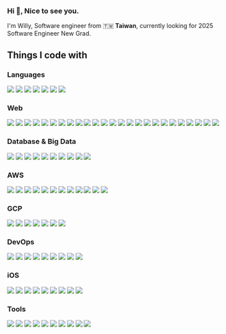 <h3 align="left">Hi 👋, Nice to see you.</h3>
I'm Willy, Software engineer from 🇹🇼 <strong>Taiwan</strong>, currently looking for 2025 Software Engineer New Grad.


## Things I code with
### Languages
<p align="left">
  <img src="https://img.shields.io/badge/C++-00599C?style=for-the-badge&logo=c%2B%2B&logoColor=white"/>
  <img src="https://img.shields.io/badge/C%23-239120?style=for-the-badge&logo=c-sharp&logoColor=white"/>
  <img src="https://img.shields.io/badge/Python-3776AB?style=for-the-badge&logo=python&logoColor=white"/>
  <img src="https://img.shields.io/badge/JavaScript-F7DF1E?style=for-the-badge&logo=javascript&logoColor=black"/>
  <img src="https://img.shields.io/badge/TypeScript-3178C6?style=for-the-badge&logo=typescript&logoColor=white"/>
  <img src="https://img.shields.io/badge/Swift-FA7343?style=for-the-badge&logo=swift&logoColor=white"/>
  <img src="https://img.shields.io/badge/Go-00ADD8?style=for-the-badge&logo=go&logoColor=white"/>
</p>

### Web
<p align="left">
  <img src="https://img.shields.io/badge/React-61DAFB?style=for-the-badge&logo=react&logoColor=black"/>
  <img src="https://img.shields.io/badge/Next.js-000000?style=for-the-badge&logo=next.js&logoColor=white"/>
  <img src="https://img.shields.io/badge/Svelte-FF3E00?style=for-the-badge&logo=svelte&logoColor=white"/>
  <img src="https://img.shields.io/badge/NestJS-E0234E?style=for-the-badge&logo=nestjs&logoColor=white"/>
  <img src="https://img.shields.io/badge/Express.js-000000?style=for-the-badge&logo=express&logoColor=white"/>
  <img src="https://img.shields.io/badge/Flask-000000?style=for-the-badge&logo=flask&logoColor=white"/>
  <img src="https://img.shields.io/badge/RESTful-4CAF50?style=for-the-badge&logo=restful&logoColor=white"/>
  <img src="https://img.shields.io/badge/gRPC-4285F4?style=for-the-badge&logo=grpc&logoColor=white"/>
  <img src="https://img.shields.io/badge/GraphQL-E10098?style=for-the-badge&logo=graphql&logoColor=white"/>
  <img src="https://img.shields.io/badge/RxSwift-FF3A22?style=for-the-badge&logo=reactivex&logoColor=white"/>
  <img src="https://img.shields.io/badge/TypeORM-E535AB?style=for-the-badge&logo=typeorm&logoColor=white"/>
  <img src="https://img.shields.io/badge/Prisma-2D3748?style=for-the-badge&logo=prisma&logoColor=white"/>
  <img src="https://img.shields.io/badge/Zustand-000000?style=for-the-badge&logo=zustand&logoColor=white"/>
  <img src="https://img.shields.io/badge/Axios-5A29E4?style=for-the-badge&logo=axios&logoColor=white"/>
  <img src="https://img.shields.io/badge/Vite-646CFF?style=for-the-badge&logo=vite&logoColor=white"/>
  <img src="https://img.shields.io/badge/Node.js-339933?style=for-the-badge&logo=nodedotjs&logoColor=white"/>
  <img src="https://img.shields.io/badge/npm-CB3837?style=for-the-badge&logo=npm&logoColor=white"/>
  <img src="https://img.shields.io/badge/pnpm-F69220?style=for-the-badge&logo=pnpm&logoColor=white"/>
  <img src="https://img.shields.io/badge/Tailwind%20CSS-38B2AC?style=for-the-badge&logo=tailwind-css&logoColor=white"/>
  <img src="https://img.shields.io/badge/MUI-0081CB?style=for-the-badge&logo=mui&logoColor=white"/>
  <img src="https://img.shields.io/badge/Bootstrap-563D7C?style=for-the-badge&logo=bootstrap&logoColor=white"/>
  <img src="https://img.shields.io/badge/DaisyUI-5A0EF8?style=for-the-badge&logo=daisyui&logoColor=white"/>
  <img src="https://img.shields.io/badge/Vercel-000000?style=for-the-badge&logo=vercel&logoColor=white"/>
  <img src="https://img.shields.io/badge/Postman-FF6C37?style=for-the-badge&logo=postman&logoColor=white"/>
  <img src="https://img.shields.io/badge/Stytch-000000?style=for-the-badge&logo=stytch&logoColor=white"/>
</p>

### Database & Big Data
<p align="left">
  <img src="https://img.shields.io/badge/PostgreSQL-336791?style=for-the-badge&logo=postgresql&logoColor=white"/>
  <img src="https://img.shields.io/badge/MySQL-4479A1?style=for-the-badge&logo=mysql&logoColor=white"/>
  <img src="https://img.shields.io/badge/MongoDB-47A248?style=for-the-badge&logo=mongodb&logoColor=white"/>
  <img src="https://img.shields.io/badge/Supabase-3ECF8E?style=for-the-badge&logo=supabase&logoColor=white"/>
  <img src="https://img.shields.io/badge/Neo4j-008CC1?style=for-the-badge&logo=neo4j&logoColor=white"/>
  <img src="https://img.shields.io/badge/Redis-DC382D?style=for-the-badge&logo=redis&logoColor=white"/>
  <img src="https://img.shields.io/badge/Apache%20Kafka-231F20?style=for-the-badge&logo=apache-kafka&logoColor=white"/>
  <img src="https://img.shields.io/badge/Opensearch-005EB8?style=for-the-badge&logo=opensearch&logoColor=white"/>
  <img src="https://img.shields.io/badge/Apache%20Spark-E25A1C?style=for-the-badge&logo=apachespark&logoColor=white"/>
  <img src="https://img.shields.io/badge/Beekeeper-FAD83B?style=for-the-badge&logo=beekeeper-studio&logoColor=black"/>

</p>

### AWS
<p align="left">
  <img src="https://img.shields.io/badge/Amazon%20EC2-FF9900?style=for-the-badge&logo=amazon-ec2&logoColor=white"/>
  <img src="https://img.shields.io/badge/Amazon%20ECS-FF9900?style=for-the-badge&logo=amazon-ecs&logoColor=white"/>
  <img src="https://img.shields.io/badge/Amazon%20Fargate-FF9900?style=for-the-badge&logo=aws-fargate&logoColor=white"/>
  <img src="https://img.shields.io/badge/Amazon%20ECR-FF9900?style=for-the-badge&logo=amazon-ecr&logoColor=white"/>
  <img src="https://img.shields.io/badge/Amazon%20MSK-FF9900?style=for-the-badge&logo=amazon-msk&logoColor=white"/>
  <img src="https://img.shields.io/badge/Amazon%20S3-FF9900?style=for-the-badge&logo=amazon-s3&logoColor=white"/>
  <img src="https://img.shields.io/badge/Amazon%20RDS-FF9900?style=for-the-badge&logo=amazon-rds&logoColor=white"/>
  <img src="https://img.shields.io/badge/Amazon%20DynamoDB-FF9900?style=for-the-badge&logo=amazon-dynamodb&logoColor=white"/>
  <img src="https://img.shields.io/badge/Amazon%20MemoryDB-FF9900?style=for-the-badge&logo=amazon-memorydb&logoColor=white"/>
  <img src="https://img.shields.io/badge/AWS%20Lambda-FF9900?style=for-the-badge&logo=aws-lambda&logoColor=white"/>
  <img src="https://img.shields.io/badge/Amazon%20Cognito-FF9900?style=for-the-badge&logo=amazon-cognito&logoColor=white"/>
  <img src="https://img.shields.io/badge/Amazon%20Lex-FF9900?style=for-the-badge&logo=amazon-lex&logoColor=white"/>
</p>

### GCP
<p align="left">
  <img src="https://img.shields.io/badge/Google%20Kubernetes%20Engine-4285F4?style=for-the-badge&logo=google-kubernetes-engine&logoColor=white"/>
  <img src="https://img.shields.io/badge/Cloud Service Mesh-4285F4?style=for-the-badge&logo=anthos&logoColor=white"/>
  <img src="https://img.shields.io/badge/Spanner-4285F4?style=for-the-badge&logo=google-cloud-spanner&logoColor=white"/>
  <img src="https://img.shields.io/badge/Cloud%20MemoryStore-4285F4?style=for-the-badge&logo=cloud-memorystore&logoColor=white"/>
  <img src="https://img.shields.io/badge/AlloyDB-4285F4?style=for-the-badge&logo=alloydb&logoColor=white"/>
  <img src="https://img.shields.io/badge/Firebase-4285F4?style=for-the-badge&logo=firebase&logoColor=white"/>
  <img src="https://img.shields.io/badge/OAuth-4285F4?style=for-the-badge&logo=oauth&logoColor=white"/>
</p>

### DevOps
<p align="left">
  <img src="https://img.shields.io/badge/Docker-2496ED?style=for-the-badge&logo=docker&logoColor=white"/>
  <img src="https://img.shields.io/badge/Kubernetes-326CE5?style=for-the-badge&logo=kubernetes&logoColor=white"/>
  <img src="https://img.shields.io/badge/K3s-FCC624?style=for-the-badge&logo=k3s&logoColor=black"/>
  <img src="https://img.shields.io/badge/Skaffold-3178C6?style=for-the-badge&logo=skaffold&logoColor=white"/>
  <img src="https://img.shields.io/badge/Ansible-EE0000?style=for-the-badge&logo=ansible&logoColor=white"/>
  <img src="https://img.shields.io/badge/Terraform-7B42BC?style=for-the-badge&logo=terraform&logoColor=white"/>
  <img src="https://img.shields.io/badge/Pulumi-512BD4?style=for-the-badge&logo=pulumi&logoColor=white"/>
  <img src="https://img.shields.io/badge/Linux-FCC624?style=for-the-badge&logo=linux&logoColor=black"/>
  <img src="https://img.shields.io/badge/GitHub%20Actions-2088FF?style=for-the-badge&logo=github-actions&logoColor=white"/>
</p>

### iOS
<p align="left">
  <img src="https://img.shields.io/badge/UIKit-000000?style=for-the-badge&logo=uikit&logoColor=white"/>
  <img src="https://img.shields.io/badge/SwiftUI-000000?style=for-the-badge&logo=swift&logoColor=white"/>
  <img src="https://img.shields.io/badge/Alamofire-000000?style=for-the-badge&logo=swift&logoColor=white"/>
  <img src="https://img.shields.io/badge/SDWebImage-000000?style=for-the-badge&logo=swift&logoColor=white"/>
  <img src="https://img.shields.io/badge/SwiftyJSON-000000?style=for-the-badge&logo=json&logoColor=white"/>
  <img src="https://img.shields.io/badge/MessageKit-000000?style=for-the-badge&logo=iMessage&logoColor=white"/>
  <img src="https://img.shields.io/badge/JGProgressHUD-000000?style=for-the-badge&logo=swift&logoColor=white"/>
  <img src="https://img.shields.io/badge/realm-000000?style=for-the-badge&logo=realm&logoColor=white"/>
  <img src="https://img.shields.io/badge/SQLite-000000?style=for-the-badge&logo=sqlite&logoColor=white"/>
</p>

### Tools
<p align="left">
  <img src="https://img.shields.io/badge/Notion-000000?style=for-the-badge&logo=notion&logoColor=white"/>
  <img src="https://img.shields.io/badge/Sublime%20Text-FF9800?style=for-the-badge&logo=sublime-text&logoColor=white"/>
  <img src="https://img.shields.io/badge/Visual%20Studio%20Code-007ACC?style=for-the-badge&logo=visual-studio-code&logoColor=white"/>
  <img src="https://img.shields.io/badge/Unity-000000?style=for-the-badge&logo=unity&logoColor=white"/>
  <img src="https://img.shields.io/badge/Figma-F24E1E?style=for-the-badge&logo=figma&logoColor=white"/>
  <img src="https://img.shields.io/badge/Jira-0052CC?style=for-the-badge&logo=jira&logoColor=white"/>
  <img src="https://img.shields.io/badge/Fastlane-00F200?style=for-the-badge&logo=fastlane&logoColor=white"/>
  <img src="https://img.shields.io/badge/Confluence-172B4D?style=for-the-badge&logo=confluence&logoColor=white"/>
  <img src="https://img.shields.io/badge/SwaggerUI-85EA2D?style=for-the-badge&logo=swagger&logoColor=black"/>
  <img src="https://img.shields.io/badge/Tailscale-000000?style=for-the-badge&logo=Tailscale&logoColor=white"/>
</p>